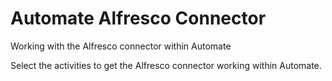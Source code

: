 # Automate Alfresco Connector
Working with the Alfresco connector within Automate

Select the activities to get the Alfresco connector working within Automate.
